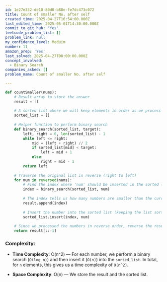 ```yaml
---
id: 1e27e332-de10-80d0-b88e-fe7dc473c072
title: Count of smaller No. after self
created_time: 2025-04-27T16:54:00.000Z
last_edited_time: 2025-05-01T14:30:00.000Z
commit_to_git_hub: 'Yes'
leetcode_problem_list: []
problem_link: null
my_confidence_level: Meduim
number: 11
amazon_prep: 'Yes'
last_solved: 2025-04-27T00:00:00.000Z
concept_involved:
  - Binary Search
companies_asked: []
problem_name: Count of smaller No. after self

---
```


```python
def countSmaller(nums):
    # Result array to store the answer
    result = []
    
    # A sorted list where we will keep elements in order as we process them
    sorted_list = []
    
    # Helper function to perform binary search
    def binary_search(sorted_list, target):
        left, right = 0, len(sorted_list) - 1
        while left <= right:
            mid = (left + right) // 2
            if sorted_list[mid] < target:
                left = mid + 1
            else:
                right = mid - 1
        return left
    
    # Traverse the original list in reverse (right to left)
    for num in reversed(nums):
        # Find the index where 'num' should be inserted in the sorted list
        index = binary_search(sorted_list, num)
        
        # The index tells us how many numbers are smaller than the current element
        result.append(index)
        
        # Insert the number into the sorted list (keeping the list sorted)
        sorted_list.insert(index, num)
    
    # Since we processed the numbers in reverse order, reverse the result to match original order
    return result[::-1]

```

### **Complexity**:

*   **Time Complexity**: O(n^2) — For each number, we perform a binary search (`O(log n)`) and then insert it (`O(n)`) into the `sorted_list`. In total, for `n` elements, this gives us a time complexity of `O(n^2)`.

*   **Space Complexity**: O(n) — We store the result and the sorted list.
